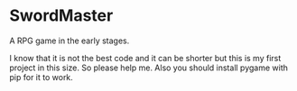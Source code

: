 # SwordMaster
A RPG game in the early stages.

I know that it is not the best code and it can be shorter but this is my first project in this size. So please help me.
Also you should install pygame with pip for it to work.
